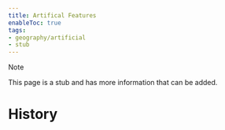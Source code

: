 ```yaml
---
title: Artifical Features
enableToc: true
tags:
- geography/artificial
- stub
---
```


> [!note]
> This page is a stub and has more information that can be added.


# History